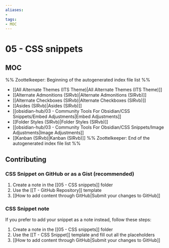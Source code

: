 ```yaml
---
aliases:
- 
tags:
- MOC
---
```


# 05 - CSS snippets

## MOC

%% Zoottelkeeper: Beginning of the autogenerated index file list  %%
-  [[All Alternate Themes (ITS Theme)|All Alternate Themes (ITS Theme)]]
-  [[Alternate Admonitions (SlRvb)|Alternate Admonitions (SlRvb)]]
-  [[Alternate Checkboxes (SlRvb)|Alternate Checkboxes (SlRvb)]]
-  [[Asides (SlRvb)|Asides (SlRvb)]]
-  [[obsidian-hub/03 - Community Tools For Obsidian/CSS Snippets/Embed Adjustments|Embed Adjustments]]
-  [[Folder Styles (SlRvb)|Folder Styles (SlRvb)]]
-  [[obsidian-hub/03 - Community Tools For Obsidian/CSS Snippets/Image Adjustments|Image Adjustments]]
-  [[Kanban (SlRvb)|Kanban (SlRvb)]]
%% Zoottelkeeper: End of the autogenerated index file list  %%


## Contributing

### CSS Snippet on GitHub or as a Gist (recommended)

1. Create a note in the [[05 - CSS snippets]] folder
2. Use the [[T - GitHub Repository]] template
3. [[How to add content through GitHub|Submit your changes to GitHub]]

### CSS Snippet note

If you prefer to add your snippet as a note instead, follow these steps:

1. Create a note in the [[05 - CSS snippets]] folder
2. Use the [[T - CSS Snippet]] template and fill out all the placeholders
3. [[How to add content through GitHub|Submit your changes to GitHub]]
